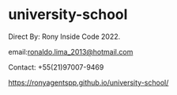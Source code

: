 # university-school
Direct By: Rony Inside Code 2022.

email:ronaldo.lima_2013@hotmail.com

Contact: +55(21)97007-9469

https://ronyagentspp.github.io/university-school/

